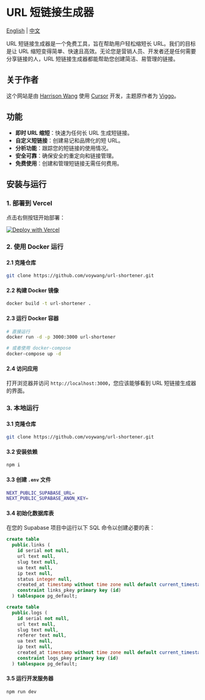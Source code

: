 # URL 短链接生成器

[English](README.md) | [中文](README.zh.md)

URL 短链接生成器是一个免费工具，旨在帮助用户轻松缩短长 URL。我们的目标是让 URL 缩短变得简单、快速且高效。无论您是营销人员、开发者还是任何需要分享链接的人，URL 短链接生成器都能帮助您创建简洁、易管理的链接。

## 关于作者

这个网站是由 [Harrison Wang](https://x.com/voywang) 使用 [Cursor](https://www.cursor.com/) 开发，主题原作者为 [Viggo](https://x.com/decohack)。

## 功能

- **即时 URL 缩短**：快速为任何长 URL 生成短链接。
- **自定义短链接**：创建易记和品牌化的短 URL。
- **分析功能**：跟踪您的短链接的使用情况。
- **安全可靠**：确保安全的重定向和链接管理。
- **免费使用**：创建和管理短链接无需任何费用。

## 安装与运行

### 1. 部署到 Vercel

点击右侧按钮开始部署：

[![Deploy with Vercel](https://vercel.com/button)](https://vercel.com/new/clone?repository-url=https%3A%2F%2Fgithub.com%2FHarrisonWang%2Furl-shortener&env=NEXT_PUBLIC_SUPABASE_URL&env=NEXT_PUBLIC_SUPABASE_KEY&project-name=url-shortener&repository-name=url-shortener)

### 2. 使用 Docker 运行

#### 2.1 克隆仓库

```bash
git clone https://github.com/voywang/url-shortener.git
```

#### 2.2 构建 Docker 镜像

```bash
docker build -t url-shortener .
```

#### 2.3 运行 Docker 容器

```bash
# 直接运行
docker run -d -p 3000:3000 url-shortener

# 或者使用 docker-compose
docker-compose up -d
```

#### 2.4 访问应用

打开浏览器并访问 `http://localhost:3000`，您应该能够看到 URL 短链接生成器的界面。

### 3. 本地运行

#### 3.1 克隆仓库

```bash
git clone https://github.com/voywang/url-shortener.git
```

#### 3.2 安装依赖

```bash
npm i
```

#### 3.3 创建 `.env` 文件

```bash
NEXT_PUBLIC_SUPABASE_URL=
NEXT_PUBLIC_SUPABASE_ANON_KEY=
```

#### 3.4 初始化数据库表

在您的 Supabase 项目中运行以下 SQL 命令以创建必要的表：

```sql
create table
  public.links (
    id serial not null,
    url text null,
    slug text null,
    ua text null,
    ip text null,
    status integer null,
    created_at timestamp without time zone null default current_timestamp,
    constraint links_pkey primary key (id)
  ) tablespace pg_default;

create table
  public.logs (
    id serial not null,
    url text null,
    slug text null,
    referer text null,
    ua text null,
    ip text null,
    created_at timestamp without time zone null default current_timestamp,
    constraint logs_pkey primary key (id)
  ) tablespace pg_default;
```

#### 3.5 运行开发服务器

```bash
npm run dev
```
